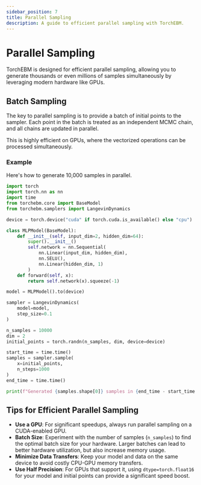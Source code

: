 ```yaml
---
sidebar_position: 7
title: Parallel Sampling
description: A guide to efficient parallel sampling with TorchEBM.
---
```


# Parallel Sampling

TorchEBM is designed for efficient parallel sampling, allowing you to generate thousands or even millions of samples simultaneously by leveraging modern hardware like GPUs.

## Batch Sampling

The key to parallel sampling is to provide a batch of initial points to the sampler. Each point in the batch is treated as an independent MCMC chain, and all chains are updated in parallel.

This is highly efficient on GPUs, where the vectorized operations can be processed simultaneously.

### Example

Here's how to generate 10,000 samples in parallel.

```python
import torch
import torch.nn as nn
import time
from torchebm.core import BaseModel
from torchebm.samplers import LangevinDynamics

device = torch.device("cuda" if torch.cuda.is_available() else "cpu")

class MLPModel(BaseModel):
    def __init__(self, input_dim=2, hidden_dim=64):
        super().__init__()
        self.network = nn.Sequential(
            nn.Linear(input_dim, hidden_dim),
            nn.SELU(),
            nn.Linear(hidden_dim, 1)
        )
    def forward(self, x):
        return self.network(x).squeeze(-1)

model = MLPModel().to(device)

sampler = LangevinDynamics(
    model=model,
    step_size=0.1
)

n_samples = 10000
dim = 2
initial_points = torch.randn(n_samples, dim, device=device)

start_time = time.time()
samples = sampler.sample(
    x=initial_points,
    n_steps=1000
)
end_time = time.time()

print(f"Generated {samples.shape[0]} samples in {end_time - start_time:.2f} seconds on {device}.")
```

## Tips for Efficient Parallel Sampling

-   **Use a GPU**: For significant speedups, always run parallel sampling on a CUDA-enabled GPU.
-   **Batch Size**: Experiment with the number of samples (`n_samples`) to find the optimal batch size for your hardware. Larger batches can lead to better hardware utilization, but also increase memory usage.
-   **Minimize Data Transfers**: Keep your model and data on the same device to avoid costly CPU-GPU memory transfers.
-   **Use Half Precision**: For GPUs that support it, using `dtype=torch.float16` for your model and initial points can provide a significant speed boost. 
